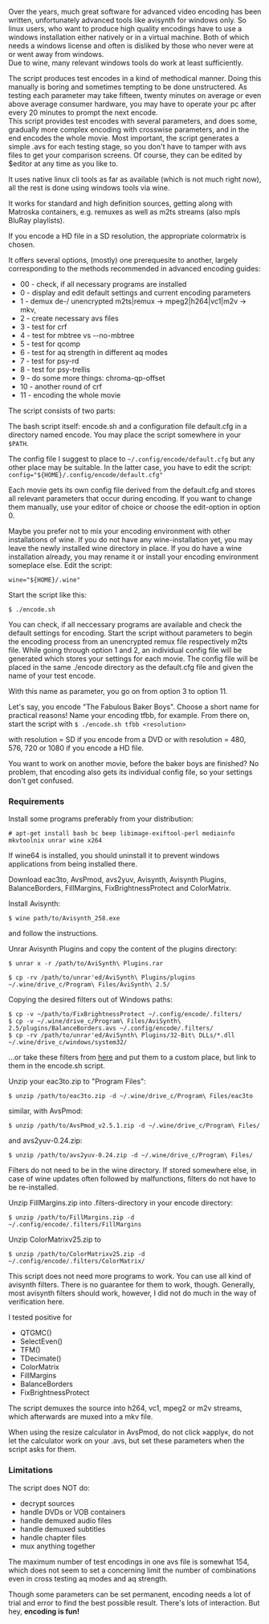 Over the years, much great software for advanced video encoding has been written, unfortunately advanced tools like avisynth for windows only. So linux users, who want to produce high quality encodings have to use a windows installation either natively or in a virtual machine. Both of which needs a windows license and often is disliked by those who never were at or went away from windows.  
Due to wine, many relevant windows tools do work at least sufficiently.

The script produces test encodes in a kind of methodical manner. Doing this manually is boring and sometimes tempting to be done unstructered. As testing each parameter may take fifteen, twenty minutes on average or even above average consumer hardware, you may have to operate your pc after every 20 minutes to prompt the next encode.  
This script provides test encodes with several parameters, and does some, gradually more complex encoding with crosswise parameters, and in the end encodes the whole movie. Most important, the script generates a simple .avs for each testing stage, so you don't have to tamper with avs files to get your comparison screens. Of course, they can be edited by $editor at any time as you like to.

It uses native linux cli tools as far as available (which is not much right now), all the rest is done using windows tools via wine.

It works for standard and high definition sources, getting along with Matroska containers, e.g. remuxes as well as m2ts streams (also mpls BluRay playlists).

If you encode a HD file in a SD resolution, the appropriate colormatrix is chosen.

It offers several options, (mostly) one prerequesite to another, largely corresponding to the methods recommended in advanced encoding guides:

+ 00 - check, if all necessary programs are installed
+ 0  - display and edit default settings and current encoding parameters
+ 1  - demux de-/ unencrypted m2ts|remux -> mpeg2|h264|vc1|m2v -> mkv,
+ 2  - create necessary avs files
+ 3  - test for crf
+ 4  - test for mbtree vs --no-mbtree
+ 5  - test for qcomp
+ 6  - test for aq strength in different aq modes
+ 7  - test for psy-rd
+ 8  - test for psy-trellis
+ 9  - do some more things: chroma-qp-offset
+ 10 - another round of crf
+ 11 - encoding the whole movie

The script consists of two parts:

The bash script itself: encode.sh and a configuration file default.cfg in a directory named encode.
You may place the script somewhere in your `$PATH`.

The config file I suggest to place to
`~/.config/encode/default.cfg`
but any other place may be suitable. In the latter case, you have to edit the script:
`config="${HOME}/.config/encode/default.cfg"`

Each movie gets its own config file derived from the default.cfg and stores all relevant parameters that occur during encoding.
If you want to change them manually, use your editor of choice or choose the edit-option in option 0.

Maybe you prefer not to mix your encoding environment with other installations of wine. If you do not have any wine-installation yet, you may leave the newly installed wine directory in place. If you do have a wine installation already, you may rename it or install your encoding environment someplace else. Edit the script:

`wine="${HOME}/.wine"`

Start the script like this:

`$ ./encode.sh`

You can check, if all neccessary programs are available and check the default settings for encoding.
Start the script without parameters to begin the encoding process from an unencrypted remux file respectively m2ts file.
While going through option 1 and 2, an individual config file will be generated which stores your settings for each movie. The config file will be placed in the same ./encode directory as the default.cfg file and given the name of your test encode.

With this name as parameter, you go on from option 3 to option 11.

Let's say, you encode "The Fabulous Baker Boys". Choose a short name for practical reasons! Name your encoding tfbb, for example. From there on, start the script with
`$ ./encode.sh tfbb <resolution>`

with resolution = SD if you encode from a DVD or
with resolution = 480, 576, 720 or 1080 if you encode a HD file.

You want to work on another movie, before the baker boys are finished? No problem, that encoding also gets its individual config file, so your settings don't get confused.


### Requirements

Install some programs preferably from your distribution:

    # apt-get install bash bc beep libimage-exiftool-perl mediainfo mkvtoolnix unrar wine x264

If wine64 is installed, you should uninstall it to prevent windows applications from being installed there.

Download eac3to, AvsPmod, avs2yuv, Avisynth, Avisynth Plugins, BalanceBorders, FillMargins, FixBrightnessProtect and ColorMatrix.

Install Avisynth:

    $ wine path/to/Avisynth_258.exe

and follow the instructions.

Unrar Avisynth Plugins and copy the content of the plugins directory:

    $ unrar x -r /path/to/AviSynth\ Plugins.rar

    $ cp -rv /path/to/unrar'ed/AviSynth\ Plugins/plugins ~/.wine/drive_c/Program\ Files/AviSynth\ 2.5/

Copying the desired filters out of Windows paths:

    $ cp -v ~/path/to/FixBrightnessProtect ~/.config/encode/.filters/
    $ cp -v ~/.wine/drive_c/Program\ Files/AviSynth\ 2.5/plugins/BalanceBorders.avs ~/.config/encode/.filters/
    $ cp -rv /path/to/unrar'ed/AviSynth\ Plugins/32-Bit\ DLLs/*.dll ~/.wine/drive_c/windows/system32/

…or take these filters from [here](https://github.com/derpolsper/encode/tree/master/filters) and put them to a custom place, but link to them in the encode.sh script.

Unzip your eac3to.zip to "Program Files":

    $ unzip /path/to/eac3to.zip -d ~/.wine/drive_c/Program\ Files/eac3to

similar, with AvsPmod:

    $ unzip /path/to/AvsPmod_v2.5.1.zip -d ~/.wine/drive_c/Program\ Files/

and avs2yuv-0.24.zip:

    $ unzip /path/to/avs2yuv-0.24.zip -d ~/.wine/drive_c/Program\ Files/

Filters do not need to be in the wine directory. If stored somewhere else, in case of wine updates often followed by malfunctions, filters do not have to be re-installed.

Unzip FillMargins.zip into .filters-directory in your encode directory:

    $ unzip /path/to/FillMargins.zip -d ~/.config/encode/.filters/FillMargins

Unzip ColorMatrixv25.zip to 

    $ unzip /path/to/ColorMatrixv25.zip -d ~/.config/encode/.filters/ColorMatrix/

This script does not need more programs to work. You can use all kind of avisynth filters. There is no guarantee for them to work, though. Generally, most avisynth filters should work, however, I did not do much in the way of verification here.

I tested positive for
+ QTGMC()
+ SelectEven()
+ TFM()
+ TDecimate()
+ ColorMatrix
+ FillMargins
+ BalanceBorders
+ FixBrightnessProtect

The script demuxes the source into h264, vc1, mpeg2 or m2v streams, which afterwards are muxed into a mkv file.

When using the resize calculator in AvsPmod, do not click »apply«, do not let the calculator work on your .avs, but set these parameters when the script asks for them.

### Limitations

The script does NOT do:

+ decrypt sources
+ handle DVDs or VOB containers
+ handle demuxed audio files
+ handle demuxed subtitles
+ handle chapter files
+ mux anything together

The maximum number of test encodings in one avs file is somewhat 154, which does not seem to set a concerning limit the number of combinations even in cross testing aq modes and aq strength.

Though some parameters can be set permanent, encoding needs a lot of trial and error to find the best possible result. There's lots of interaction. But hey, **encoding is fun!**
